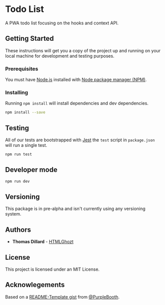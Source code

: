 # Todo List

A PWA todo list focusing on the hooks and context API.

## Getting Started

These instructions will get you a copy of the project up and running on your local machine for development and testing purposes. <!-- See deployment for notes on how to deploy the project on a live system. -->

### Prerequisites

You must have [Node.js](https://nodejs.org/) installed with [Node package manager (NPM)](https://www.npmjs.com/get-npm).

### Installing

Running `npm install` will install dependencies and dev dependencies.

```sh
npm install --save
```

## Testing

All of our tests are bootstrapped with [Jest](https://jestjs.io/) the `test` script in `package.json` will run a single test.

```sh
npm run test
```

<!--
### Watching

You can continually watch for changes by running:

```sh
npm run test:watch
```
-->

## Developer mode

```sh
npm run dev
```

<!-- ## Deployment -->

<!-- ## Built With -->

<!-- ## Contributing -->

## Versioning

This package is in pre-alpha and isn't currently using any versioning system.

<!-- We use [SemVer](http://semver.org/) for versioning. For the versions available, see the [tags on this repository](https://github.com/your/project/tags).  -->

## Authors

- **Thomas Dillard** - [HTMLGhozt](https://github.com/HTMLGhozt)

## License

This project is licensed under an MIT License.

## Acknowlegements

Based on a
[README-Template gist](https://gist.github.com/PurpleBooth/109311bb0361f32d87a2) from [@PurpleBooth](https://github.com/PurpleBooth).
